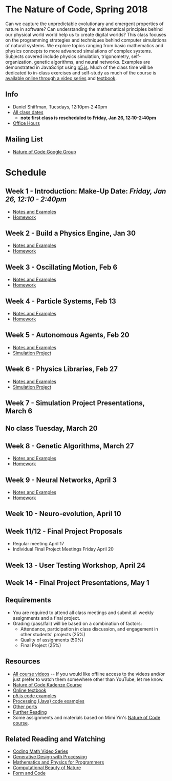 # The Nature of Code, Spring 2018

Can we capture the unpredictable evolutionary and emergent properties of nature in software? Can understanding the mathematical principles behind our physical world world help us to create digital worlds? This class focuses on the programming strategies and techniques behind computer simulations of natural systems. We explore topics ranging from basic mathematics and physics concepts to more advanced simulations of complex systems. Subjects covered include physics simulation, trigonometry, self-organization, genetic algorithms, and neural networks. Examples are demonstrated in JavaScript using [p5.js](http://p5js.org). Much of the class time will be dedicated to in-class exercises and self-study as much of the course is [available online through a video series](https://www.youtube.com/user/shiffman/playlists?shelf_id=6&view_as=subscriber&sort=dd&view=50) and [textbook](http://natureofcode.com/book/).

## Info
- Daniel Shiffman, Tuesdays, 12:10pm-2:40pm
- [All class dates](http://help.itp.nyu.edu/curriculum/registration/spring-2018-reg-info/spring-2018-class-dates-term-deadlines)
    - **note first class is rescheduled to Friday, Jan 26, 12:10-2:40pm**
- [Office Hours](https://itp.nyu.edu/inwiki/Signup/Shiffman)

## Mailing List
* [Nature of Code Google Group](https://groups.google.com/a/itp.nyu.edu/forum/#!forum/natureofcode)

# Schedule

## Week 1 - Introduction: Make-Up Date: ***Friday, Jan 26, 12:10 - 2:40pm***
* [Notes and Examples](week1)
* [Homework](https://github.com/shiffman/NOC-S18/wiki/Homework-1)

## Week 2 - Build a Physics Engine, Jan 30
* [Notes and Examples](week2)
* [Homework](https://github.com/shiffman/NOC-S18/wiki/Homework-2)

## Week 3 - Oscillating Motion, Feb  6
* [Notes and Examples](week3)
* [Homework](https://github.com/shiffman/NOC-S18/wiki/Homework-3)

## Week 4 - Particle Systems, Feb 13
* [Notes and Examples](week4)
* [Homework](https://github.com/shiffman/NOC-S18/wiki/Homework-4)

## Week 5 - Autonomous Agents, Feb 20
* [Notes and Examples](week5)
* [Simulation Project](https://github.com/shiffman/NOC-S18/wiki/Simulation-Project)

## Week 6 - Physics Libraries, Feb 27
* [Notes and Examples](week6)
* [Simulation Project](https://github.com/shiffman/NOC-S18/wiki/Simulation-Project)

## Week 7 - Simulation Project Presentations, March 6

## No class Tuesday, March 20

## Week 8 - Genetic Algorithms, March 27
* [Notes and Examples](week8)
* [Homework](https://github.com/shiffman/NOC-S18/wiki/Homework-5)

## Week 9 - Neural Networks, April 3
* [Notes and Examples](week9)
* [Homework](https://github.com/shiffman/NOC-S18/wiki/Homework-6)

## Week 10 - Neuro-evolution, April 10

## Week 11/12 - Final Project Proposals
  * Regular meeting April 17
  * Individual Final Project Meetings Friday April 20

## Week 13 - User Testing Workshop, April 24

## Week 14 - Final Project Presentations, May 1

## Requirements
* You are required to attend all class meetings and submit all weekly assignments and a final project.
* Grading (pass/fail) will be based on a combination of factors:
  * Attendance, participation in class discussion, and engagement in other students' projects (25%)
  * Quality of assignments (50%)
  * Final Project (25%)

## Resources
* [All course videos](https://www.youtube.com/user/shiffman/playlists?view=50&sort=dd&shelf_id=6) -- If you would like offline access to the videos and/or just prefer to watch them somewhere other than YouTube, let me know.
* [Nature of Code Kadenze Course](https://www.kadenze.com/courses/the-nature-of-code/info)
* [Online textbook](http://natureofcode.com/book/)
* [p5.js code examples](https://github.com/shiffman/The-Nature-of-Code-Examples-p5.js)
* [Processing (Java) code examples](https://github.com/shiffman/The-Nature-of-Code-Examples)
* [Other ports](https://github.com/shiffman/The-Nature-of-Code-Examples/blob/master/README.md)
* [Further Reading](http://natureofcode.com/book/further-reading/)
* Some assignments and materials based on Mimi Yin's [Nature of Code course](https://github.com/mimiyin/Nature-of-Code-S-16/).

## Related Reading and Watching
* [Coding Math Video Series](http://www.youtube.com/user/codingmath)
* [Generative Design with Processing](http://www.amazon.com/gp/product/1616890770/ref=as_li_ss_tl?ie=UTF8&camp=1789&creative=390957&creativeASIN=1616890770&linkCode=as2&tag=natureofcode-20)
* [Mathematics and Physics for Programmers](http://www.amazon.com/gp/product/1435457331/ref=as_li_ss_tl?ie=UTF8&camp=1789&creative=390957&creativeASIN=1435457331&linkCode=as2&tag=learniproces-20)
* [Computational Beauty of Nature](http://www.amazon.com/gp/product/0262561271/ref=as_li_ss_tl?ie=UTF8&camp=1789&creative=390957&creativeASIN=0262561271&linkCode=as2&tag=natureofcode-20)
* [Form and Code](http://formandcode.com/)
